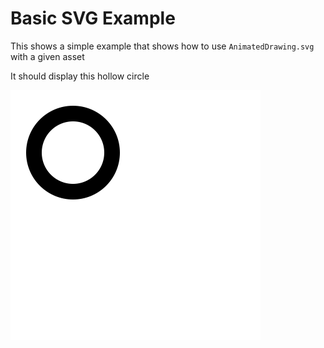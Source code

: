 # Basic SVG Example

This shows a simple example that shows how to use `AnimatedDrawing.svg` with a given asset

It should display this hollow circle 

<img src="https://github.com/Hari-07/drawing_animation_plus/blob/master/example/example_01/assets/circle.svg" width="400px">



